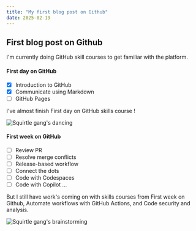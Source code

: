 ```yaml
---
title: "My first blog post on Github"
date: 2025-02-19
---
```

## First blog post on Github

I'm currently doing GitHub skill courses to get familiar with the platform.

#### First day on GitHub

- [x] Introduction to GitHub
- [x] Communicate using Markdown
- [ ] GitHub Pages

I've almost finish First day on GitHub skills course !

![Squirtle gang's dancing](https://www.pokepedia.fr/images/b/bd/%C3%89pisode_EP147.png)

#### First week on GitHub

- [ ] Review PR
- [ ] Resolve merge conflicts
- [ ] Release-based workflow
- [ ] Connect the dots
- [ ] Code with Codespaces
- [ ] Code with Copilot
...

But I still have work's coming on with skills courses from First week on Github, Automate workflows with GitHub Actions, and Code security and analysis.

![Squirtle gang's brainstorming](https://eternia.fr/public/media//anime/screens/012.png)
